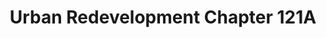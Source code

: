 ---
layout: bos_content
permalink: /featured-analysis/urban-redevelopment-ch-121a/
title: Urban Redevelopment Chapter 121A
components:
- breadcrumbs:
  - title: Home
    url: "/"
  - title: Budget
    url: "/budget"
  - title: Featured Analysis
    url: "/featured-analysis/"
  - current: Urban Redevelopment Chapter 121A
  - published: 4/13/17
- intro:
  - title: Urban redevelopment Ch. 121A
    short_desc: >
      Massachusetts General Law (MGL), Chapter 121A allows local governments 
      to suspend the imposition of property taxes at their normal rates in 
      order to encourage redevelopment.
    description: >
      Chapter 121A revenues are based on two separate sections of the law 
      as described below.
    sidebar_menu: true
- text_col_2:
  - col: >
      <h5>Chapter 121A formula</h5>
      <p>The Urban Redevelopment Corporation excise (Chapter 121A, section 10) is 
      collected in-lieu-of-corporate income tax for which the Commonwealth acts 
      as the collector and distributes the proceeds to municipalities.</p>
      <p>In most cases, the formula for the 121A, section 10 excise in-lieu-of-tax 
      is $10 per $1,000 of the current cash value of property plus 5% of gross 
      income.</p>
  - col: >
      <h5>Expected revenue</h5>
      <p>In FY15 and FY16, the City received Chapter 121A, section 10 distributions 
      of $26.2 million and $10.4 million, respectively. Chapter 121A section 10 
      revenues are budgeted at $10.5 million in FY17 and FY18.</p>
      <p>The decreases in this line in recent years is a result of the expiration of 
      several Chapter 121A section 10 agreements and the properties transitioning 
      back to regular property taxes. They contribute to the new growth portion 
      of the property tax levy.</p>
- text_col_2:
  - col: >
      <h5>Section 6A agreements</h5>
      <p>In addition to the Section 10 payments collected by the Commonwealth 
      described above, most 121A corporations have individual agreements with the 
      City that result in additional payments made directly to the City. These 
      “Section 6A” agreements are complex, with actual amounts owed dependent on 
      a formula that varies widely. <blockquote>The City collected Section 6A 
      payments of $26.3 million in FY15 and $29.7 million in FY16. The City expects 
      Section 6A collections to reach $15 million in both FY17 and 
      FY18.</blockquote></p>
  - col: >
    img: /img/recurring-local-receipts.jpg
- grid:
  - grid_title: More budget analysis
  - title: Revenue Estimates
    body: >
      Tempting copy that would make someone click this featured analysis card.
    img: https://www.boston.gov/sites/default/files/styles/grid_card_image/public/allston2.jpg?itok=jMsIfnJ6
    link: /featured-analysis/revenue-estimates/
  - title: Local Receipts
    body: >
      Tempting copy that would make someone click this featured analysis card.
    img: https://www.boston.gov/sites/default/files/styles/grid_card_image/public/allston2.jpg?itok=jMsIfnJ6
    link: /featured-analysis/local-receipts/
  - title: Excise Taxes
    body: >
      Tempting copy that would make someone click this featured analysis card.
    img: /img/excise-taxes.jpg
    link: /featured-analysis/excise-taxes/
  - title: Parking Fines
    body: >
      Tempting copy that would make someone click this featured analysis card.
    img: https://www.boston.gov/sites/default/files/styles/grid_card_image/public/allston2.jpg?itok=jMsIfnJ6
    link: /featured-analysis/parking-fines/
  - title: Interest on Investments
    body: >
      Tempting copy that would make someone click this featured analysis card.
    img: https://www.boston.gov/sites/default/files/styles/grid_card_image/public/allston2.jpg?itok=jMsIfnJ6
    link: /featured-analysis/interest-on-investments/
  - title: Payments In Lieu Of Taxes
    body: >
      Tempting copy that would make someone click this featured analysis card.
    img: /img/fa-payments-in-lieu-of-taxes.jpg
    link: /featured-analysis/payments-in-lieu-of-taxes/
  - title: Miscellaneous Department Revenue
    body: >
      Tempting copy that would make someone click this featured analysis card.
    img: https://www.boston.gov/sites/default/files/styles/grid_card_image/public/allston2.jpg?itok=jMsIfnJ6
    link: /featured-analysis/misc-dept-revenue/
  - title: Licenses and Permits
    body: >
      Tempting copy that would make someone click this featured analysis card.
    img: https://www.boston.gov/sites/default/files/styles/grid_card_image/public/allston2.jpg?itok=jMsIfnJ6
    link: /featured-analysis/licences-and-permits/
  - title: Penalties and Interest
    body: >
      Tempting copy that would make someone click this featured analysis card.
    img: https://www.boston.gov/sites/default/files/styles/grid_card_image/public/allston2.jpg?itok=jMsIfnJ6
    link: /featured-analysis/penalties-and-interest/
---